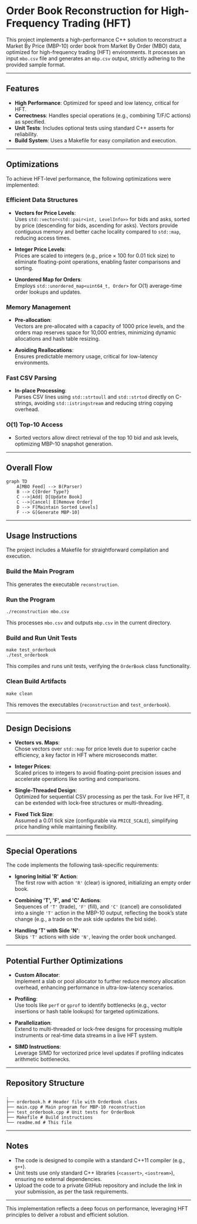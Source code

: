 # Order Book Reconstruction for High-Frequency Trading (HFT)

This project implements a high-performance C++ solution to reconstruct a Market By Price (MBP-10) order book from Market By Order (MBO) data, optimized for high-frequency trading (HFT) environments. It processes an input `mbo.csv` file and generates an `mbp.csv` output, strictly adhering to the provided sample format.

---

## Features

- **High Performance**: Optimized for speed and low latency, critical for HFT.  
- **Correctness**: Handles special operations (e.g., combining T/F/C actions) as specified.  
- **Unit Tests**: Includes optional tests using standard C++ asserts for reliability.  
- **Build System**: Uses a Makefile for easy compilation and execution.

---

## Optimizations

To achieve HFT-level performance, the following optimizations were implemented:

### Efficient Data Structures

- **Vectors for Price Levels**:  
  Uses `std::vector<std::pair<int, LevelInfo>>` for bids and asks, sorted by price (descending for bids, ascending for asks). Vectors provide contiguous memory and better cache locality compared to `std::map`, reducing access times.

- **Integer Price Levels**:  
  Prices are scaled to integers (e.g., price × 100 for 0.01 tick size) to eliminate floating-point operations, enabling faster comparisons and sorting.

- **Unordered Map for Orders**:  
  Employs `std::unordered_map<uint64_t, Order>` for O(1) average-time order lookups and updates.

### Memory Management

- **Pre-allocation**:  
  Vectors are pre-allocated with a capacity of 1000 price levels, and the orders map reserves space for 10,000 entries, minimizing dynamic allocations and hash table resizing.

- **Avoiding Reallocations**:  
  Ensures predictable memory usage, critical for low-latency environments.

### Fast CSV Parsing

- **In-place Processing**:  
  Parses CSV lines using `std::strtoull` and `std::strtod` directly on C-strings, avoiding `std::istringstream` and reducing string copying overhead.

### O(1) Top-10 Access

- Sorted vectors allow direct retrieval of the top 10 bid and ask levels, optimizing MBP-10 snapshot generation.

---
## Overall Flow
```mermaid
graph TD
    A[MBO Feed] --> B(Parser)
    B --> C{Order Type?}
    C -->|Add| D[Update Book]
    C -->|Cancel| E[Remove Order]
    D --> F[Maintain Sorted Levels]
    F --> G[Generate MBP-10]
```
---
## Usage Instructions

The project includes a Makefile for straightforward compilation and execution.

### Build the Main Program
This generates the executable `reconstruction`.

### Run the Program
```
./reconstruction mbo.csv
```
This processes `mbo.csv` and outputs `mbp.csv` in the current directory.

### Build and Run Unit Tests
```
make test_orderbook
./test_orderbook
```
This compiles and runs unit tests, verifying the `OrderBook` class functionality.

### Clean Build Artifacts
```
make clean
```
This removes the executables (`reconstruction` and `test_orderbook`).

---

## Design Decisions

- **Vectors vs. Maps**:  
  Chose vectors over `std::map` for price levels due to superior cache efficiency, a key factor in HFT where microseconds matter.

- **Integer Prices**:  
  Scaled prices to integers to avoid floating-point precision issues and accelerate operations like sorting and comparisons.

- **Single-Threaded Design**:  
  Optimized for sequential CSV processing as per the task. For live HFT, it can be extended with lock-free structures or multi-threading.

- **Fixed Tick Size**:  
  Assumed a 0.01 tick size (configurable via `PRICE_SCALE`), simplifying price handling while maintaining flexibility.

---

## Special Operations

The code implements the following task-specific requirements:

- **Ignoring Initial 'R' Action**:  
  The first row with action `'R'` (clear) is ignored, initializing an empty order book.

- **Combining 'T', 'F', and 'C' Actions**:  
  Sequences of `'T'` (trade), `'F'` (fill), and `'C'` (cancel) are consolidated into a single `'T'` action in the MBP-10 output, reflecting the book’s state change (e.g., a trade on the ask side updates the bid side).

- **Handling 'T' with Side 'N'**:  
  Skips `'T'` actions with side `'N'`, leaving the order book unchanged.

---

## Potential Further Optimizations

- **Custom Allocator**:  
  Implement a slab or pool allocator to further reduce memory allocation overhead, enhancing performance in ultra-low-latency scenarios.

- **Profiling**:  
  Use tools like `perf` or `gprof` to identify bottlenecks (e.g., vector insertions or hash table lookups) for targeted optimizations.

- **Parallelization**:  
  Extend to multi-threaded or lock-free designs for processing multiple instruments or real-time data streams in a live HFT system.

- **SIMD Instructions**:  
  Leverage SIMD for vectorized price level updates if profiling indicates arithmetic bottlenecks.

---

## Repository Structure
```
.
├── orderbook.h # Header file with OrderBook class
├── main.cpp # Main program for MBP-10 reconstruction
├── test_orderbook.cpp # Unit tests for OrderBook
├── Makefile # Build instructions
└── readme.md # This file
```

---

## Notes

- The code is designed to compile with a standard C++11 compiler (e.g., `g++`).
- Unit tests use only standard C++ libraries (`<cassert>`, `<iostream>`), ensuring no external dependencies.
- Upload the code to a private GitHub repository and include the link in your submission, as per the task requirements.

---

This implementation reflects a deep focus on performance, leveraging HFT principles to deliver a robust and efficient solution.


